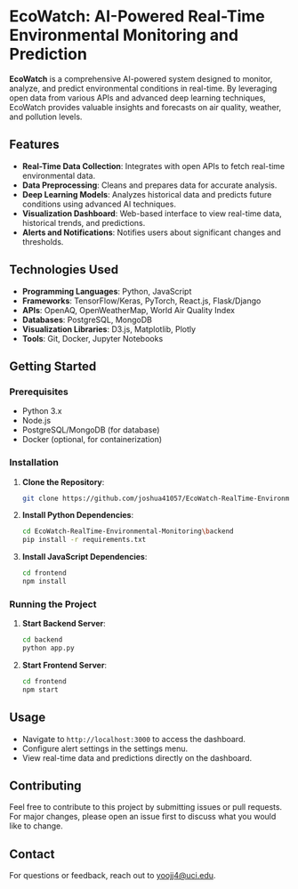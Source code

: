 # EcoWatch: AI-Powered Real-Time Environmental Monitoring and Prediction

**EcoWatch** is a comprehensive AI-powered system designed to monitor, analyze, and predict environmental conditions in real-time. By leveraging open data from various APIs and advanced deep learning techniques, EcoWatch provides valuable insights and forecasts on air quality, weather, and pollution levels.

## Features

- **Real-Time Data Collection**: Integrates with open APIs to fetch real-time environmental data.
- **Data Preprocessing**: Cleans and prepares data for accurate analysis.
- **Deep Learning Models**: Analyzes historical data and predicts future conditions using advanced AI techniques.
- **Visualization Dashboard**: Web-based interface to view real-time data, historical trends, and predictions.
- **Alerts and Notifications**: Notifies users about significant changes and thresholds.

## Technologies Used

- **Programming Languages**: Python, JavaScript
- **Frameworks**: TensorFlow/Keras, PyTorch, React.js, Flask/Django
- **APIs**: OpenAQ, OpenWeatherMap, World Air Quality Index
- **Databases**: PostgreSQL, MongoDB
- **Visualization Libraries**: D3.js, Matplotlib, Plotly
- **Tools**: Git, Docker, Jupyter Notebooks

## Getting Started

### Prerequisites

- Python 3.x
- Node.js
- PostgreSQL/MongoDB (for database)
- Docker (optional, for containerization)

### Installation

1. **Clone the Repository**:
    ```bash
    git clone https://github.com/joshua41057/EcoWatch-RealTime-Environmental-Monitoring.git
    ```
2. **Install Python Dependencies**:
    ```bash
    cd EcoWatch-RealTime-Environmental-Monitoring\backend
    pip install -r requirements.txt
    ```
3. **Install JavaScript Dependencies**:
    ```bash
    cd frontend
    npm install
    ```

### Running the Project

1. **Start Backend Server**:
    ```bash
    cd backend
    python app.py
    ```
2. **Start Frontend Server**:
    ```bash
    cd frontend
    npm start
    ```

## Usage

- Navigate to `http://localhost:3000` to access the dashboard.
- Configure alert settings in the settings menu.
- View real-time data and predictions directly on the dashboard.

## Contributing

Feel free to contribute to this project by submitting issues or pull requests. For major changes, please open an issue first to discuss what you would like to change.

## Contact

For questions or feedback, reach out to [yoojj4@uci.edu](mailto:yoojj4@uci.edu).


